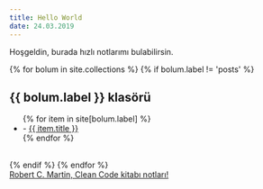 ```yaml
---
title: Hello World
date: 24.03.2019
---
```


Hoşgeldin, burada hızlı notlarımı bulabilirsin.

<div>
{% for bolum in site.collections %}
	{% if bolum.label != 'posts' %}
		<h2><b>{{ bolum.label }}</b> klasörü</h2>
	  	<ul>
	    	{% for item in site[bolum.label] %}
	    		<li> - <a id="writelinklist" href="{{ item.url }}">{{ item.title }}</a></li>
	    	{% endfor %}
	  	</ul>
	  	<br>
	{% endif %}
{% endfor %}
</div>

<div>
	<a href="http://busrauzun.com/clean-code-kitabindan-notlar.html">Robert C. Martin, Clean Code kitabı notları!</a>
</div>
